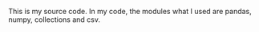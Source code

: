 This is my source code.
In my code, the modules what I used are pandas, numpy, collections and csv. 
